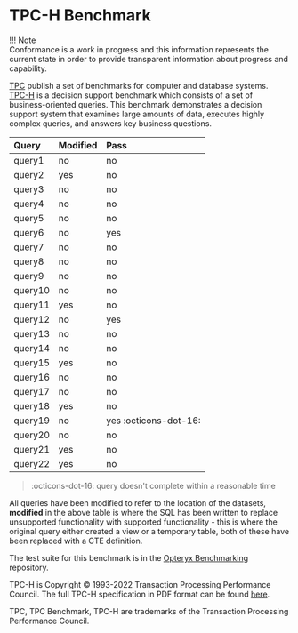 # TPC-H Benchmark

!!! Note   
    Conformance is a work in progress and this information represents the current state in order to provide transparent information about progress and capability.

[TPC](https://www.tpc.org/) publish a set of benchmarks for computer and database systems. [TPC-H](https://www.tpc.org/tpch/default5.asp) is a decision support benchmark which consists of a set of business-oriented queries. This benchmark demonstrates a decision support system that examines large amounts of data, executes highly complex queries, and answers key business questions. 

Query   | Modified | Pass
:------ | :------- | :-----
query1  | no       | no
query2  | yes      | no
query3  | no       | no
query4  | no       | no
query5  | no       | no
query6  | no       | yes
query7  | no       | no
query8  | no       | no
query9  | no       | no
query10 | no       | no
query11 | yes      | no
query12 | no       | yes
query13 | no       | no
query14 | no       | no
query15 | yes      | no
query16 | no       | no
query17 | no       | no
query18 | yes      | no
query19 | no       | yes :octicons-dot-16:
query20 | no       | no
query21 | yes      | no
query22 | yes      | no

> :octicons-dot-16: query doesn't complete within a reasonable time

All queries have been modified to refer to the location of the datasets, **modified** in the above table is where the SQL has been written to replace unsupported functionality with supported functionality - this is where the original query either created a view or a temporary table, both of these have been replaced with a CTE definition.

The test suite for this benchmark is in the [Opteryx Benchmarking](https://github.com/mabel-dev/wrenchy-bench) repository.

TPC-H is Copyright © 1993-2022 Transaction Processing Performance Council. The full TPC-H specification in PDF format can be found [here](https://www.tpc.org/TPC_Documents_Current_Versions/pdf/TPC-H_v3.0.1.pdf).

TPC, TPC Benchmark, TPC-H are trademarks of the Transaction Processing Performance Council.